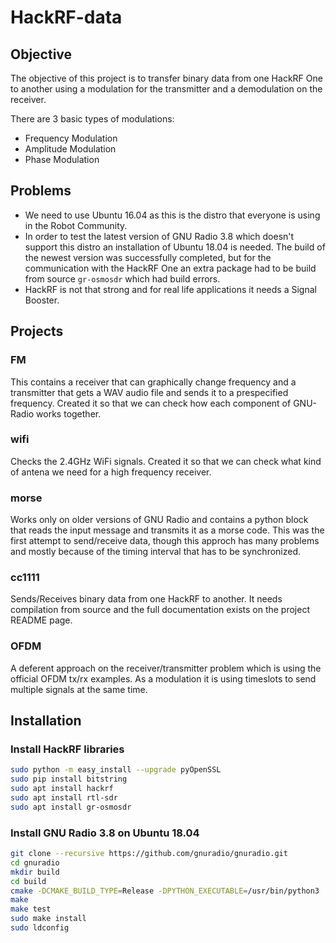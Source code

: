 # HackRF-data

## Objective

The objective of this project is to transfer binary data from one HackRF One to another using a modulation for the transmitter and a demodulation on the receiver. 

There are 3 basic types of modulations:
  - Frequency Modulation
  - Amplitude Modulation
  - Phase Modulation


## Problems

  - We need to use Ubuntu 16.04 as this is the distro that everyone is using in the Robot Community.
  - In order to test the latest version of GNU Radio 3.8 which doesn't support this distro an installation of Ubuntu 18.04 is needed. The build of the newest version was successfully completed, but for the communication with the HackRF One an extra package had to be build from source `gr-osmosdr` which had build errors.
  - HackRF is not that strong and for real life applications it needs a Signal Booster.


## Projects

### FM
This contains a receiver that can graphically change frequency and a transmitter that gets a WAV audio file and sends it to a prespecified frequency. Created it so that we can check how each component of GNU-Radio works together.

### wifi
Checks the 2.4GHz WiFi signals. Created it so that we can check what kind of antena we need for a high frequency receiver.

### morse
Works only on older versions of GNU Radio and contains a python block that reads the input message and transmits it as a morse code. This was the first attempt to send/receive data, though this approch has many problems and mostly because of the timing interval that has to be synchronized.

### cc1111
Sends/Receives binary data from one HackRF to another. It needs compilation from source and the full documentation exists on the project README page.

### OFDM
A deferent approach on the receiver/transmitter problem which is using the official OFDM tx/rx examples. As a modulation it is using timeslots to send multiple signals at the same time.


## Installation

### Install HackRF libraries
```bash
sudo python -m easy_install --upgrade pyOpenSSL
sudo pip install bitstring
sudo apt install hackrf
sudo apt install rtl-sdr
sudo apt install gr-osmosdr
```

### Install GNU Radio 3.8 on Ubuntu 18.04
```bash
git clone --recursive https://github.com/gnuradio/gnuradio.git
cd gnuradio
mkdir build
cd build
cmake -DCMAKE_BUILD_TYPE=Release -DPYTHON_EXECUTABLE=/usr/bin/python3 ../
make
make test
sudo make install
sudo ldconfig
```


